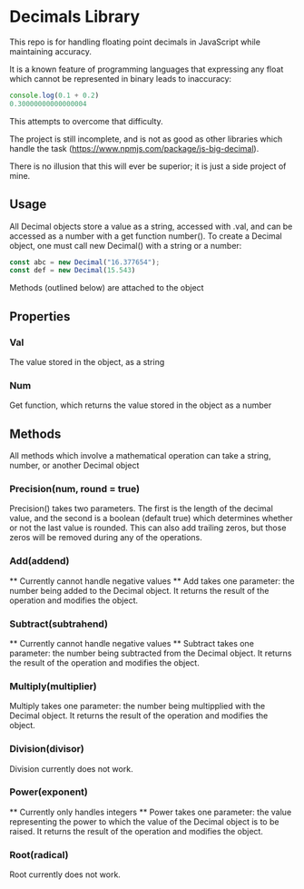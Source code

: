 # Decimals Library

This repo is for handling floating point decimals in JavaScript while maintaining accuracy.

It is a known feature of programming languages that expressing any float which cannot be represented in binary leads to inaccuracy:
```js
console.log(0.1 + 0.2)
0.30000000000000004
```
This attempts to overcome that difficulty.

The project is still incomplete, and is not as good as other libraries which handle the task (https://www.npmjs.com/package/js-big-decimal).

There is no illusion that this will ever be superior; it is just a side project of mine.

## Usage

All Decimal objects store a value as a string, accessed with .val, and can be accessed as a number with a get function number(). To create a Decimal object, one must call new Decimal() with a string or a number:
```js
const abc = new Decimal("16.377654");
const def = new Decimal(15.543)
```

Methods (outlined below) are attached to the object

## Properties

### Val

The value stored in the object, as a string

### Num

Get function, which returns the value stored in the object as a number

## Methods

All methods which involve a mathematical operation can take a string, number, or another Decimal object

### Precision(num, round = true)

Precision() takes two parameters. The first is the length of the decimal value, and the second is a boolean (default true) which determines whether or not the last value is rounded. This can also add trailing zeros, but those zeros will be removed during any of the operations.

### Add(addend)
** Currently cannot handle negative values **
Add takes one parameter: the number being added to the Decimal object. It returns the result of the operation and modifies the object.

### Subtract(subtrahend)
** Currently cannot handle negative values **
Subtract takes one parameter: the number being subtracted from the Decimal object. It returns the result of the operation and modifies the object.

### Multiply(multiplier)
Multiply takes one parameter: the number being multipplied with the Decimal object. It returns the result of the operation and modifies the object.

### Division(divisor)
Division currently does not work.

### Power(exponent)
** Currently only handles integers **
Power takes one parameter: the value representing the power to which the value of the Decimal object is to be raised. It returns the result of the operation and modifies the object.

### Root(radical)
Root currently does not work.
